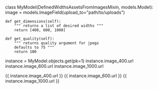 class MyModel(DefinedWidthsAssetsFromImagesMixin, models.Model):
    image = models.ImageField(upload_to="path/to/uploads")

    def get_dimensions(self):
        """ returns a list of desired widths """
        return [400, 600, 1000]

    def get_quality(self):
        """ returns quality argument for jpegs 
        defaults to 75 """
        return 100


instance = MyModel.objects.get(pk=1)
instance.image_400.url
instance.image_600.url
instance.image_1000.url

{{ instance.image_400.url }}
{{ instance.image_600.url }}
{{ instance.image_1000.url }}

